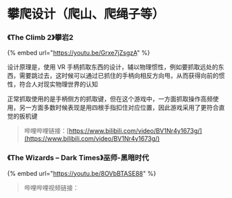 # 攀爬设计（爬山、爬绳子等）

### 《The Climb 2》攀岩2  <a href="#theclimb2-pan-yan-2-yan-shi" id="theclimb2-pan-yan-2-yan-shi"></a>

{% embed url="https://youtu.be/Grxe7jZsgzA" %}

设计原理是，使用 VR 手柄抓取东西的设计，辅以物理惯性，例如要抓取远处的东西，需要跳过去，这时候可以通过已抓住的手柄向相反方向甩，从而获得向前的惯性，符合人对现实物理世界的认知

正常抓取使用的是手柄侧方的抓取键，但在这个游戏中，一方面抓取操作高频使用，另一方面多数时候表现是用四根手指扣住对应位置，因此游戏采用了更符合直觉的扳机键

> 哔哩哔哩链接：[https://www.bilibili.com/video/BV1Nr4y1673g/](https://www.bilibili.com/video/BV1Nr4y1673g/)

### 《The Wizards – Dark Times》巫师-黑暗时代

{% embed url="https://youtu.be/8OVbBTASE88" %}

> 哔哩哔哩视频链接：
